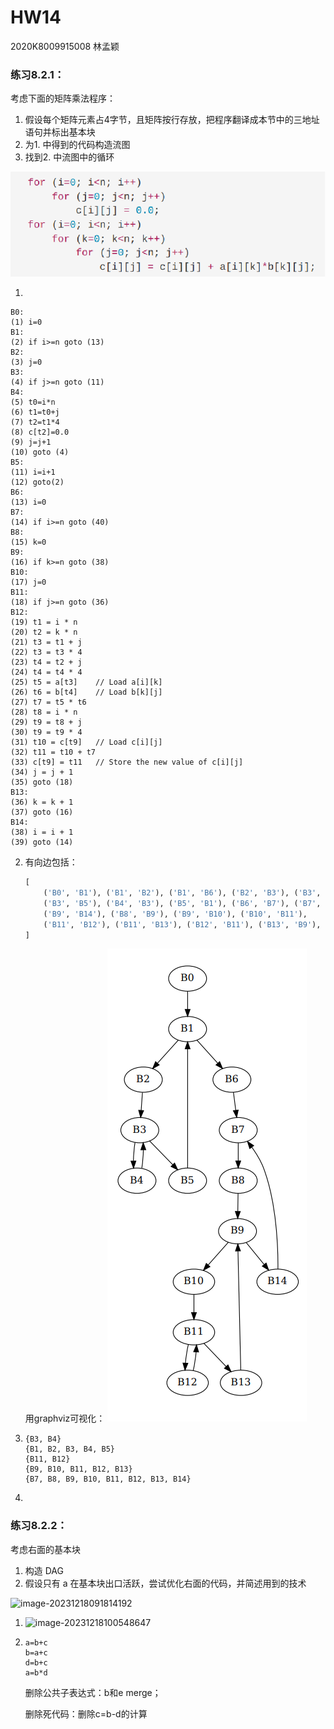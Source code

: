 # HW14

2020K8009915008 林孟颖

### 练习8.2.1：

考虑下面的矩阵乘法程序：

1. 假设每个矩阵元素占4字节，且矩阵按行存放，把程序翻译成本节中的三地址语句并标出基本块
2. 为1. 中得到的代码构造流图
3. 找到2. 中流图中的循环

![image-20231218091807984](HW14.assets/image-20231218091807984.png)

1.

```
B0:
(1) i=0
B1:
(2) if i>=n goto (13)
B2:
(3) j=0
B3:
(4) if j>=n goto (11)
B4:
(5) t0=i*n
(6) t1=t0+j
(7) t2=t1*4
(8) c[t2]=0.0
(9) j=j+1
(10) goto (4)
B5:
(11) i=i+1
(12) goto(2)
B6:
(13) i=0
B7:
(14) if i>=n goto (40)
B8:
(15) k=0
B9:
(16) if k>=n goto (38)
B10:
(17) j=0
B11:
(18) if j>=n goto (36)
B12:
(19) t1 = i * n
(20) t2 = k * n
(21) t3 = t1 + j
(22) t3 = t3 * 4   
(23) t4 = t2 + j
(24) t4 = t4 * 4   
(25) t5 = a[t3]    // Load a[i][k]
(26) t6 = b[t4]    // Load b[k][j]
(27) t7 = t5 * t6
(28) t8 = i * n
(29) t9 = t8 + j
(30) t9 = t9 * 4   
(31) t10 = c[t9]   // Load c[i][j]
(32) t11 = t10 + t7
(33) c[t9] = t11   // Store the new value of c[i][j]
(34) j = j + 1
(35) goto (18)
B13:
(36) k = k + 1
(37) goto (16)
B14:
(38) i = i + 1
(39) goto (14)
```



2. 有向边包括：

   ```python
   [
       ('B0', 'B1'), ('B1', 'B2'), ('B1', 'B6'), ('B2', 'B3'), ('B3', 'B4'),
       ('B3', 'B5'), ('B4', 'B3'), ('B5', 'B1'), ('B6', 'B7'), ('B7', 'B8'),
       ('B9', 'B14'), ('B8', 'B9'), ('B9', 'B10'), ('B10', 'B11'), 
       ('B11', 'B12'), ('B11', 'B13'), ('B12', 'B11'), ('B13', 'B9'), ('B14', 'B7')
   ]
   ```

   用graphviz可视化：
   ![image-20231218095639984](HW14.assets/image-20231218095639984.png)

3. ```
   {B3, B4}
   {B1, B2, B3, B4, B5}
   {B11, B12}
   {B9, B10, B11, B12, B13}
   {B7, B8, B9, B10, B11, B12, B13, B14}
   ```

4. 

### 练习8.2.2：

考虑右面的基本块

1. 构造 DAG
2. 假设只有 a 在基本块出口活跃，尝试优化右面的代码，并简述用到的技术

![image-20231218091814192](HW14.assets/image-20231218091814192.png)

1. ![image-20231218100548647](HW14.assets/image-20231218100548647.png)

2. ```
   a=b+c
   b=a+c
   d=b+c
   a=b*d
   ```

   删除公共子表达式：b和e merge；

   删除死代码：删除c=b-d的计算
